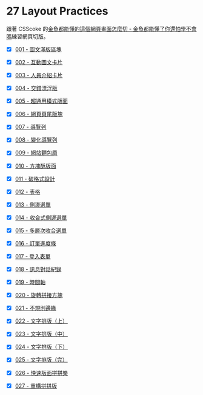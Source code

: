 # 27 Layout Practices

跟著 CSScoke 的[金魚都能懂的這個網頁畫面怎麼切 - 金魚都能懂了你還怕學不會嗎](https://ithelp.ithome.com.tw/users/20112550/ironman/2623)練習網頁切版。

- [x] [001 - 圖文滿版區塊](https://hwahii.github.io/27LayoutPractices/001-pic-and-text-full-page/)

- [x] [002 - 互動圖文卡片](https://hwahii.github.io/27LayoutPractices/002-interactive-cards/)

- [x] [003 - 人員介紹卡片](https://hwahii.github.io/27LayoutPractices/003-member-intro-cards/)

- [x] [004 - 交錯漂浮版](https://hwahii.github.io/27LayoutPractices/004-staggered-floating-boards/)

- [x] [005 - 超通用橫式版面](https://hwahii.github.io/27LayoutPractices/005-horizontal-cards/)

- [x] [006 - 網頁頁尾版塊](https://hwahii.github.io/27LayoutPractices/006-footer/)

- [x] [007 - 導覽列](https://hwahii.github.io/27LayoutPractices/007-navbar/)

- [x] [008 - 變化導覽列](https://hwahii.github.io/27LayoutPractices/008-changed-navbar/)

- [x] [009 - 網站麵包屑](https://hwahii.github.io/27LayoutPractices/009-breadcrumb/)

- [x] [010 - 方塊酥版面](https://hwahii.github.io/27LayoutPractices/010-square-cookies)

- [x] [011 - 破格式設計](https://hwahii.github.io/27LayoutPractices/011-break-box-design/)

- [x] [012 - 表格](https://hwahii.github.io/27LayoutPractices/012-table/)

- [x] [013 - 側邊選單](https://hwahii.github.io/27LayoutPractices/013-side-menu/)

- [x] [014 - 收合式側邊選單](https://hwahii.github.io/27LayoutPractices/014-collapsed-side-menu/)

- [x] [015 - 多層次收合選單](https://hwahii.github.io/27LayoutPractices/015-hierarchical-collapsed-side-menu/)

- [x] [016 - 訂單進度條](https://hwahii.github.io/27LayoutPractices/016-order-progress/)

- [x] [017 - 登入表單](https://hwahii.github.io/27LayoutPractices/017-login-form/)

- [x] [018 - 訊息對話紀錄](https://hwahii.github.io/27LayoutPractices/018-chat-dialog/)

- [x] [019 - 時間軸](https://hwahii.github.io/27LayoutPractices/019-timeline/)

- [x] [020 - 旋轉拼接方塊](https://hwahii.github.io/27LayoutPractices/020-rotated-squares/)

- [x] [021 - 不規則邊緣](https://hwahii.github.io/27LayoutPractices/021-irregular-edge/)

- [x] [022 - 文字排版（上）](https://hwahii.github.io/27LayoutPractices/022-text-layout-1/)

- [x] [023 - 文字排版（中）](https://hwahii.github.io/27LayoutPractices/023-text-layout-2/)

- [x] [024 - 文字排版（下）](https://hwahii.github.io/27LayoutPractices/024-text-layout-3/)

- [x] [025 - 文字排版（完）](https://hwahii.github.io/27LayoutPractices/025-text-layout-4/)

- [x] [026 - 快速版面拼拼樂](https://hwahii.github.io/27LayoutPractices/026-layout-combination/)

- [x] [027 - 重構拼拼版](https://hwahii.github.io/27LayoutPractices/027-refactored-layout-combination/)